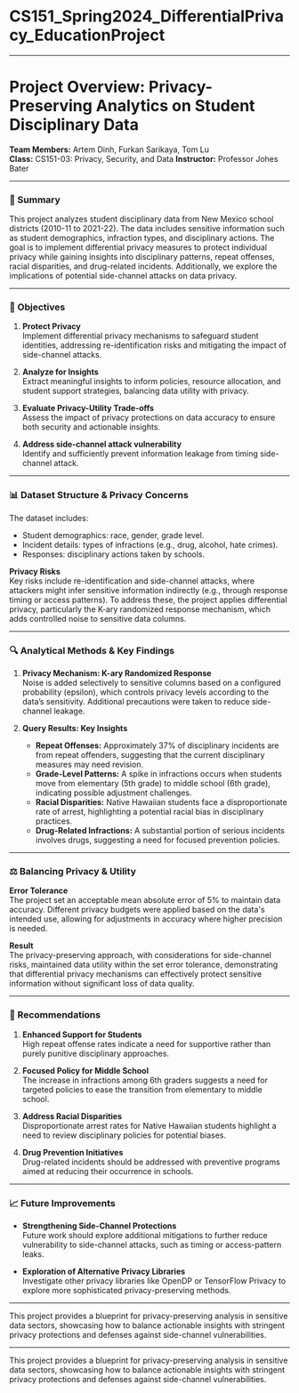 # CS151_Spring2024_DifferentialPrivacy_EducationProject
---

# Project Overview: Privacy-Preserving Analytics on Student Disciplinary Data

**Team Members:** Artem Dinh, Furkan Sarikaya, Tom Lu  
**Class:** CS151-03: Privacy, Security, and Data
**Instructor:** Professor Johes Bater

---

### 📄 Summary
This project analyzes student disciplinary data from New Mexico school districts (2010-11 to 2021-22). The data includes sensitive information such as student demographics, infraction types, and disciplinary actions. The goal is to implement differential privacy measures to protect individual privacy while gaining insights into disciplinary patterns, repeat offenses, racial disparities, and drug-related incidents. Additionally, we explore the implications of potential side-channel attacks on data privacy.

---

### 🌟 Objectives
1. **Protect Privacy**  
   Implement differential privacy mechanisms to safeguard student identities, addressing re-identification risks and mitigating the impact of side-channel attacks.
   
2. **Analyze for Insights**  
   Extract meaningful insights to inform policies, resource allocation, and student support strategies, balancing data utility with privacy.
   
3. **Evaluate Privacy-Utility Trade-offs**  
   Assess the impact of privacy protections on data accuracy to ensure both security and actionable insights.

4. **Address side-channel attack vulnerability**  
   Identify and sufficiently prevent information leakage from timing side-channel attack.
---

### 📊 Dataset Structure & Privacy Concerns
The dataset includes:
- Student demographics: race, gender, grade level.
- Incident details: types of infractions (e.g., drug, alcohol, hate crimes).
- Responses: disciplinary actions taken by schools.

**Privacy Risks**  
Key risks include re-identification and side-channel attacks, where attackers might infer sensitive information indirectly (e.g., through response timing or access patterns). To address these, the project applies differential privacy, particularly the K-ary randomized response mechanism, which adds controlled noise to sensitive data columns.

---

### 🔍 Analytical Methods & Key Findings
1. **Privacy Mechanism: K-ary Randomized Response**  
   Noise is added selectively to sensitive columns based on a configured probability (epsilon), which controls privacy levels according to the data’s sensitivity. Additional precautions were taken to reduce side-channel leakage.

2. **Query Results: Key Insights**  
   - **Repeat Offenses:** Approximately 37% of disciplinary incidents are from repeat offenders, suggesting that the current disciplinary measures may need revision.
   - **Grade-Level Patterns:** A spike in infractions occurs when students move from elementary (5th grade) to middle school (6th grade), indicating possible adjustment challenges.
   - **Racial Disparities:** Native Hawaiian students face a disproportionate rate of arrest, highlighting a potential racial bias in disciplinary practices.
   - **Drug-Related Infractions:** A substantial portion of serious incidents involves drugs, suggesting a need for focused prevention policies.

---

### ⚖️ Balancing Privacy & Utility
**Error Tolerance**  
The project set an acceptable mean absolute error of 5% to maintain data accuracy. Different privacy budgets were applied based on the data's intended use, allowing for adjustments in accuracy where higher precision is needed.

**Result**  
The privacy-preserving approach, with considerations for side-channel risks, maintained data utility within the set error tolerance, demonstrating that differential privacy mechanisms can effectively protect sensitive information without significant loss of data quality.

---

### 🔄 Recommendations
1. **Enhanced Support for Students**  
   High repeat offense rates indicate a need for supportive rather than purely punitive disciplinary approaches.

2. **Focused Policy for Middle School**  
   The increase in infractions among 6th graders suggests a need for targeted policies to ease the transition from elementary to middle school.

3. **Address Racial Disparities**  
   Disproportionate arrest rates for Native Hawaiian students highlight a need to review disciplinary policies for potential biases.

4. **Drug Prevention Initiatives**  
   Drug-related incidents should be addressed with preventive programs aimed at reducing their occurrence in schools.

---

### 📈 Future Improvements
- **Strengthening Side-Channel Protections**  
  Future work should explore additional mitigations to further reduce vulnerability to side-channel attacks, such as timing or access-pattern leaks.

- **Exploration of Alternative Privacy Libraries**  
  Investigate other privacy libraries like OpenDP or TensorFlow Privacy to explore more sophisticated privacy-preserving methods.

---

This project provides a blueprint for privacy-preserving analysis in sensitive data sectors, showcasing how to balance actionable insights with stringent privacy protections and defenses against side-channel vulnerabilities.

---

This project provides a blueprint for privacy-preserving analysis in sensitive data sectors, showcasing how to balance actionable insights with stringent privacy protections and defenses against side-channel vulnerabilities.
